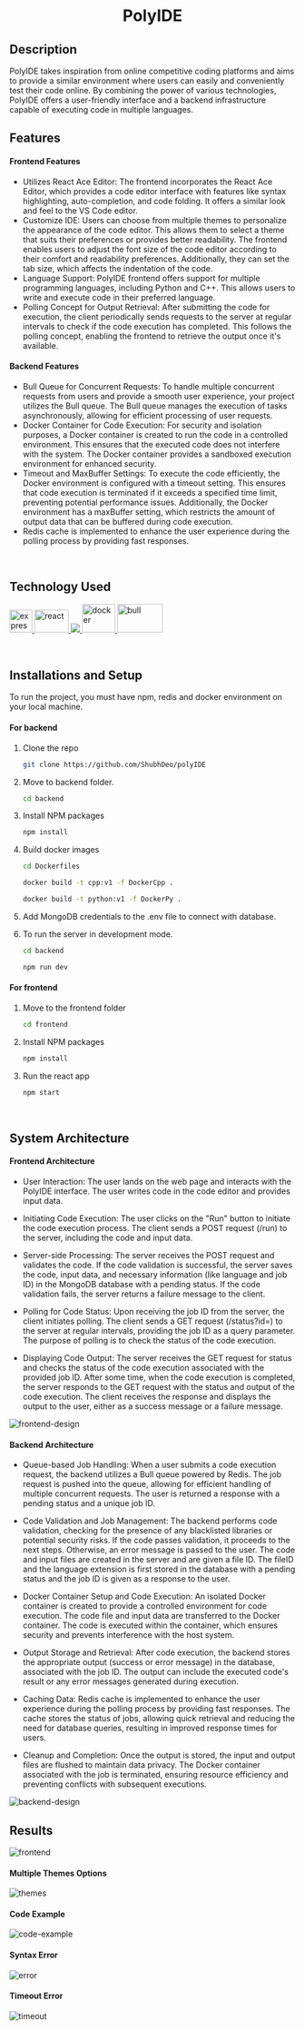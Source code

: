 <h1 align="center">PolyIDE</h1>

<!-- description -->
## Description

PolyIDE takes inspiration from online competitive coding platforms and aims to provide a similar environment where users can easily and conveniently test their code online. By combining the power of various technologies, PolyIDE offers a user-friendly interface and a backend infrastructure capable of executing code in multiple languages.
<br />

<!-- Features -->
## Features

#### Frontend Features
- Utilizes React Ace Editor: The frontend incorporates the React Ace Editor, which provides a code editor interface with features like syntax highlighting, auto-completion, and code folding. It offers a similar look and feel to the VS Code editor.
- Customize IDE: Users can choose from multiple themes to personalize the appearance of the code editor. This allows them to select a theme that suits their preferences or provides better readability. The frontend enables users to adjust the font size of the code editor according to their comfort and readability preferences. Additionally, they can set the tab size, which affects the indentation of the code.
- Language Support: PolyIDE frontend offers support for multiple programming languages, including Python and C++. This allows users to write and execute code in their preferred language.
- Polling Concept for Output Retrieval: After submitting the code for execution, the client periodically sends requests to the server at regular intervals to check if the code execution has completed. This follows the polling concept, enabling the frontend to retrieve the output once it's available.

#### Backend Features

 - Bull Queue for Concurrent Requests: 
 To handle multiple concurrent requests from users and provide a smooth user experience, your project utilizes the Bull queue. The Bull queue manages the execution of tasks asynchronously, allowing for efficient processing of user requests.
 - Docker Container for Code Execution: For security and isolation purposes, a Docker container is created to run the code in a controlled environment. This ensures that the executed code does not interfere with the system. The Docker container provides a sandboxed execution environment for enhanced security.
 - Timeout and MaxBuffer Settings: To execute the code efficiently, the Docker environment is configured with a timeout setting. This ensures that code execution is terminated if it exceeds a specified time limit, preventing potential performance issues. Additionally, the Docker environment has a maxBuffer setting, which restricts the amount of output data that can be buffered during code execution.
 -  Redis cache is implemented to enhance the user experience during the polling process by providing fast responses.
<br />

<!-- Tech Used -->
## Technology Used
<a href="https://expressjs.com" target="_blank"> <img src="https://www.vectorlogo.zone/logos/expressjs/expressjs-ar21.svg" alt="express" height="40"/> </a><a href="https://reactjs.org/" target="_blank"> <img src="https://upload.wikimedia.org/wikipedia/commons/a/a7/React-icon.svg" alt="react" width="60" height="40"/> </a><a href="https://nodejs.org" target="_blank"> <img src="https://img.icons8.com/color/48/000000/nodejs.png"/> </a>
<a href="https://www.docker.com/" target="_blank"> <img src="https://www.docker.com/sites/default/files/d8/styles/role_icon/public/2019-07/Moby-logo.png?itok=sYH_JEaJ" alt="docker" width="58" height="50"/> </a>
<a href="https://www.npmjs.com/package/bull" target="_blank">
   <img src="https://raw.githubusercontent.com/OptimalBits/bull/e4e64572a3ad259d9cb90d5dec81e8565eeadca1/support/logo%402x.png" alt="bull" width="80" height="50" />
</a>

<br />

<!-- Installations and Setup -->
## Installations and Setup

To run the project, you must have npm, redis and docker environment
on your local machine.

#### For backend

1. Clone the repo
   ```sh
   git clone https://github.com/ShubhDeo/polyIDE
   ```
2. Move to backend folder.
   ```sh
   cd backend
   ```
3. Install NPM packages
   ```sh
   npm install
   ```
4. Build docker images
   ```sh
   cd Dockerfiles
   ```
   ```sh
   docker build -t cpp:v1 -f DockerCpp .
   ```
   ```sh
   docker build -t python:v1 -f DockerPy .
   ```
5. Add MongoDB credentials to the .env file to connect with database. 

6. To run the server in development mode.
   ```sh
   cd backend
   ```
   ```sh
   npm run dev
   ```

#### For frontend

1. Move to the frontend folder
   ```sh
   cd frontend
   ```
2. Install NPM packages
   ```sh
   npm install
   ```
3. Run the react app
   ```sh
   npm start
   ```
<br />

<!-- design architecture -->
## System Architecture

#### Frontend Architecture

- User Interaction:
        The user lands on the web page and interacts with the PolyIDE interface.
        The user writes code in the code editor and provides input data.

- Initiating Code Execution:
The user clicks on the "Run" button to initiate the code execution process.
The client sends a POST request (/run) to the server, including the code and input data.

- Server-side Processing:
The server receives the POST request and validates the code.
If the code validation is successful, the server saves the code, input data, and necessary information (like language and job ID) in the MongoDB database with a pending status.
If the code validation fails, the server returns a failure message to the client.

- Polling for Code Status:
Upon receiving the job ID from the server, the client initiates polling.
The client sends a GET request (/status?id=) to the server at regular intervals, providing the job ID as a query parameter.
The purpose of polling is to check the status of the code execution.

- Displaying Code Output:
The server receives the GET request for status and checks the status of the code execution associated with the provided job ID.
After some time, when the code execution is completed, the server responds to the GET request with the status and output of the code execution.
The client receives the response and displays the output to the user, either as a success message or a failure message.

<img src="./frontend-design.jpg" alt="frontend-design"/>

#### Backend Architecture
- Queue-based Job Handling:
When a user submits a code execution request, the backend utilizes a Bull queue powered by Redis.
The job request is pushed into the queue, allowing for efficient handling of multiple concurrent requests.
The user is returned a response with a pending status and a unique job ID.

- Code Validation and Job Management:
The backend performs code validation, checking for the presence of any blacklisted libraries or potential security risks. If the code passes validation, it proceeds to the next steps. Otherwise, an error message is passed to the user.
The code and input files are created in the server and are given a file ID. The fileID and the language extension is first stored in the database with a pending status and the job ID is given as a response to the user.

- Docker Container Setup and Code Execution:
An isolated Docker container is created to provide a controlled environment for code execution.
The code file and input data are transferred to the Docker container.
The code is executed within the container, which ensures security and prevents interference with the host system.

- Output Storage and Retrieval:
After code execution, the backend stores the appropriate output (success or error message) in the database, associated with the job ID.
The output can include the executed code's result or any error messages generated during execution.

- Caching Data:
 Redis cache is implemented to enhance the user experience during the polling process by providing fast responses. The cache stores the status of jobs, allowing quick retrieval and reducing the need for database queries, resulting in improved response times for users.

- Cleanup and Completion:
Once the output is stored, the input and output files are flushed to maintain data privacy.
The Docker container associated with the job is terminated, ensuring resource efficiency and preventing conflicts with subsequent executions.

<img src="./backend-design.jpg" alt="backend-design"/>
<br />

<!-- outputs -->
## Results
<img src="./Frontend.png" alt="frontend"/>

#### Multiple Themes Options
<img src="./themes.png" alt="themes"/>

#### Code Example
<img src="./code example.png" alt="code-example"/>

#### Syntax Error
<img src="./error.png" alt="error"/>

#### Timeout Error
<img src="./timeout.png" alt="timeout"/>
